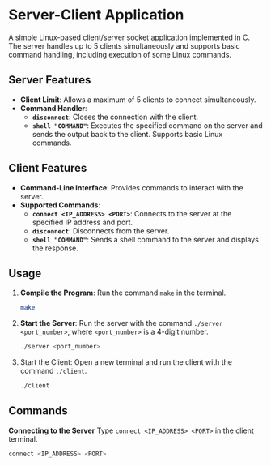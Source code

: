 # Server-Client Application

A simple Linux-based client/server socket application implemented in C. The server handles up to 5 clients simultaneously and supports basic command handling, including execution of some Linux commands.

## Server Features
- **Client Limit**: Allows a maximum of 5 clients to connect simultaneously.
- **Command Handler**:
  - **`disconnect`**: Closes the connection with the client.
  - **`shell "COMMAND"`**: Executes the specified command on the server and sends the output back to the client. Supports basic Linux commands.

## Client Features
- **Command-Line Interface**: Provides commands to interact with the server.
- **Supported Commands**:
  - **`connect <IP_ADDRESS> <PORT>`**: Connects to the server at the specified IP address and port.
  - **`disconnect`**: Disconnects from the server.
  - **`shell "COMMAND"`**: Sends a shell command to the server and displays the response.

## Usage

1. **Compile the Program**: Run the command `make` in the terminal.
   ```bash
   make
2. **Start the Server**: Run the server with the command `./server <port_number>`, where `<port_number>` is a 4-digit number.
   ```bash
   ./server <port_number>
3. Start the Client: Open a new terminal and run the client with the command `./client`.
   ```bash
   ./client

## Commands
**Connecting to the Server**
  Type `connect <IP_ADDRESS> <PORT>` in the client terminal.
  ```bash
connect <IP_ADDRESS> <PORT>
